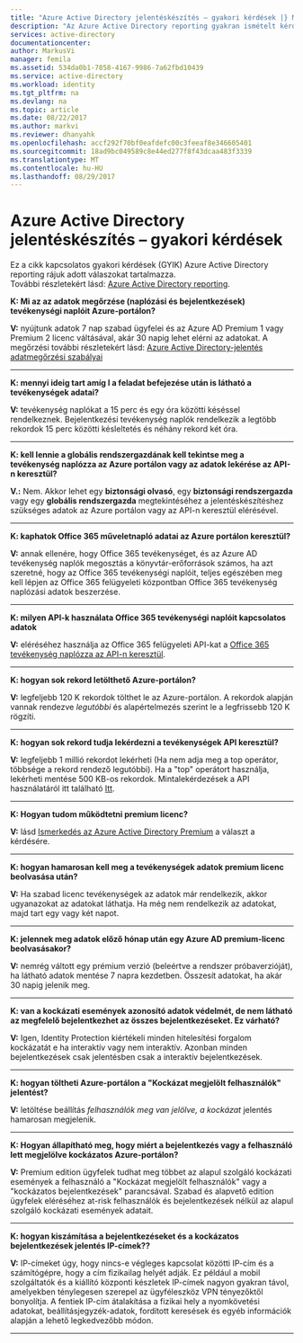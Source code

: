 ```yaml
---
title: "Azure Active Directory jelentéskészítés – gyakori kérdések |} Microsoft Docs"
description: "Az Azure Active Directory reporting gyakran ismételt kérdések."
services: active-directory
documentationcenter: 
author: MarkusVi
manager: femila
ms.assetid: 534da0b1-7858-4167-9986-7a62fbd10439
ms.service: active-directory
ms.workload: identity
ms.tgt_pltfrm: na
ms.devlang: na
ms.topic: article
ms.date: 08/22/2017
ms.author: markvi
ms.reviewer: dhanyahk
ms.openlocfilehash: accf292f70bf0eafdefc00c3feeaf8e346605401
ms.sourcegitcommit: 18ad9bc049589c8e44ed277f8f43dcaa483f3339
ms.translationtype: MT
ms.contentlocale: hu-HU
ms.lasthandoff: 08/29/2017
---
```

# <a name="azure-active-directory-reporting-faq"></a>Azure Active Directory jelentéskészítés – gyakori kérdések

Ez a cikk kapcsolatos gyakori kérdések (GYIK) Azure Active Directory reporting rájuk adott válaszokat tartalmazza.  
További részletekért lásd: [Azure Active Directory reporting](active-directory-reporting-azure-portal.md). 

**K: Mi az az adatok megőrzése (naplózási és bejelentkezések) tevékenységi naplóit Azure-portálon?** 

**V:** nyújtunk adatok 7 nap szabad ügyfelei és az Azure AD Premium 1 vagy Premium 2 licenc váltásával, akár 30 napig lehet elérni az adatokat. A megőrzési további részletekért lásd: [Azure Active Directory-jelentés adatmegőrzési szabályai](active-directory-reporting-retention.md)

--- 

**K: mennyi ideig tart amíg I a feladat befejezése után is látható a tevékenységek adatai?**

**V:** tevékenység naplókat a 15 perc és egy óra közötti késéssel rendelkeznek. Bejelentkezési tevékenység naplók rendelkezik a legtöbb rekordok 15 perc közötti késleltetés és néhány rekord két óra.

---

**K: kell lennie a globális rendszergazdának kell tekintse meg a tevékenység naplózza az Azure portálon vagy az adatok lekérése az API-n keresztül?**

**V.:** Nem. Akkor lehet egy **biztonsági olvasó**, egy **biztonsági rendszergazda** vagy egy **globális rendszergazda** megtekintéséhez a jelentéskészítéshez szükséges adatok az Azure portálon vagy az API-n keresztül elérésével.

---

**K: kaphatok Office 365 műveletnapló adatai az Azure portálon keresztül?**

**V:** annak ellenére, hogy Office 365 tevékenységet, és az Azure AD tevékenység naplók megosztás a könyvtár-erőforrások számos, ha azt szeretné, hogy az Office 365 tevékenységi naplóit, teljes egészében meg kell lépjen az Office 365 felügyeleti központban Office 365 tevékenység naplózási adatok beszerzése.

---


**K: milyen API-k használata Office 365 tevékenységi naplóit kapcsolatos adatok**

**V:** eléréséhez használja az Office 365 felügyeleti API-kat a [Office 365 tevékenység naplózza az API-n keresztül](https://msdn.microsoft.com/office-365/office-365-managment-apis-overview).

---

**K: hogyan sok rekord letölthető Azure-portálon?**

**V:** legfeljebb 120 K rekordok tölthet le az Azure-portálon. A rekordok alapján vannak rendezve *legutóbbi* és alapértelmezés szerint le a legfrissebb 120 K rögzíti. 

---

**K: hogyan sok rekord tudja lekérdezni a tevékenységek API keresztül?**

**V:** legfeljebb 1 millió rekordot lekérheti (Ha nem adja meg a top operátor, többsége a rekord rendező legutóbbi). Ha a "top" operátort használja, lekérheti mentése 500 KB-os rekordok. Mintalekérdezések a API használatáról itt található [Itt](active-directory-reporting-api-getting-started.md).

---

**K: Hogyan tudom működtetni premium licenc?**

**V:** lásd [Ismerkedés az Azure Active Directory Premium](active-directory-get-started-premium.md) a választ a kérdésére.

---

**K: hogyan hamarosan kell meg a tevékenységek adatok premium licenc beolvasása után?**

**V:** Ha szabad licenc tevékenységek az adatok már rendelkezik, akkor ugyanazokat az adatokat láthatja. Ha még nem rendelkezik az adatokat, majd tart egy vagy két napot.

---

**K: jelennek meg adatok előző hónap után egy Azure AD premium-licenc beolvasásakor?**

**V:** nemrég váltott egy prémium verzió (beleértve a rendszer próbaverzióját), ha látható adatok mentése 7 napra kezdetben. Összesít adatokat, ha akár 30 napig jelenik meg.

---

**K: van a kockázati események azonosító adatok védelmét, de nem látható az megfelelő bejelentkezhet az összes bejelentkezéseket. Ez várható?**

**V:** Igen, Identity Protection kiértékeli minden hitelesítési forgalom kockázatát e ha interaktív vagy nem interaktív. Azonban minden bejelentkezések csak jelentésben csak a interaktív bejelentkezések.

---

**K: hogyan töltheti Azure-portálon a "Kockázat megjelölt felhasználók" jelentést?**

**V:** letöltése beállítás *felhasználók meg van jelölve, a kockázat* jelentés hamarosan megjelenik.

---

**K: Hogyan állapítható meg, hogy miért a bejelentkezés vagy a felhasználó lett megjelölve kockázatos Azure-portálon?**

**V:** Premium edition ügyfelek tudhat meg többet az alapul szolgáló kockázati események a felhasználó a "Kockázat megjelölt felhasználók" vagy a "kockázatos bejelentkezések" parancsával. Szabad és alapvető edition ügyfelek eléréséhez at-risk felhasználók és bejelentkezések nélkül az alapul szolgáló kockázati események adatait.

---

**K: hogyan kiszámítása a bejelentkezéseket és a kockázatos bejelentkezések jelentés IP-címek??**

**V:** IP-címeket úgy, hogy nincs-e végleges kapcsolat közötti IP-cím és a számítógépre, hogy a cím fizikailag helyét adják. Ez például a mobil szolgáltatók és a kiállító központi készletek IP-címek nagyon gyakran távol, amelyekben ténylegesen szerepel az ügyféleszköz VPN tényezőktől bonyolítja. A fentiek IP-cím átalakítása a fizikai hely a nyomkövetési adatokat, beállításjegyzék-adatok, fordított keresések és egyéb információk alapján a lehető legkedvezőbb módon. 

---
